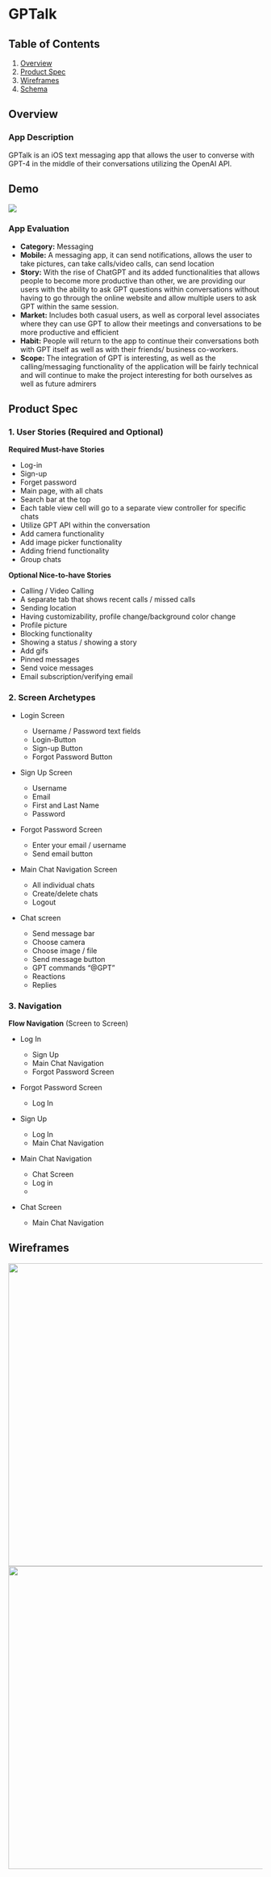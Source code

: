 # GPTalk

## Table of Contents
1. [Overview](#Overview)
1. [Product Spec](#Product-Spec)
1. [Wireframes](#Wireframes)
2. [Schema](#Schema)

## Overview
### App Description
GPTalk is an iOS text messaging app that allows the user to converse with GPT-4 in the middle of their conversations utilizing the OpenAI API. 

## Demo
<img src="assets/demo.gif">

### App Evaluation

- **Category:** Messaging
- **Mobile:** A messaging app, it can send notifications, allows the user to take pictures, can take calls/video calls, can send location
- **Story:** With the rise of ChatGPT and its added functionalities that allows people to become more productive than other, we are providing our users with the ability to ask GPT questions within conversations without having to go through the online website and allow multiple users to ask GPT within the same session. 
- **Market:** Includes both casual users, as well as corporal level associates where they can use GPT to allow their meetings and conversations to be more productive and efficient
- **Habit:** People will return to the app to continue their conversations both with GPT itself as well as with their friends/ business co-workers.
- **Scope:** The integration of GPT is interesting, as well as the calling/messaging functionality of the application will be fairly technical and will continue to make the project interesting for both ourselves as well as future admirers

## Product Spec

### 1. User Stories (Required and Optional)

**Required Must-have Stories**

* Log-in
* Sign-up
* Forget password
* Main page, with all chats
* Search bar at the top
* Each table view cell will go to a separate view controller for specific chats
* Utilize GPT API within the conversation
* Add camera functionality
* Add image picker functionality
* Adding friend functionality
* Group chats



**Optional Nice-to-have Stories**
* Calling / Video Calling
* A separate tab that shows recent calls / missed calls 
* Sending location
* Having customizability, profile change/background color change
* Profile picture
* Blocking functionality
* Showing a status / showing a story 
* Add gifs 
* Pinned messages 
* Send voice messages
* Email subscription/verifying email

### 2. Screen Archetypes

* Login Screen
   * Username / Password text fields
   * Login-Button
   * Sign-up Button
   * Forgot Password Button
   
* Sign Up Screen
   * Username
   * Email
   * First and Last Name
   * Password

* Forgot Password Screen
   * Enter your email / username 
   * Send email button
   
* Main Chat Navigation Screen
   * All individual chats 
   * Create/delete chats
   * Logout
  
* Chat screen
   * Send message bar
   * Choose camera 
   * Choose image / file
   * Send message button
   * GPT commands “@GPT” 
   * Reactions
   * Replies
 

### 3. Navigation

**Flow Navigation** (Screen to Screen)
* Log In
	* Sign Up
	* Main Chat Navigation
	* Forgot Password Screen

* Forgot Password Screen
	* Log In

* Sign Up
	* Log In
	* Main Chat Navigation

*  Main Chat Navigation 
	* Chat Screen
	* Log in
	* 

* Chat Screen
	* Main Chat Navigation


## Wireframes

<img src="wireframes/wireframe.png" width=600>
<img src="wireframes/wireframe2.png" width=600>
